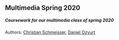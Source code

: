 ## Multimedia Spring 2020
##### Coursework for our multimedia class of spring 2020

Authors: [Christian Schmeisser](https://github.com/lordkeks "Christian's GitHub"), [Daniel Ozyurt](https://github.com/d03 "Daniel's GitHub")